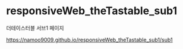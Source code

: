 # responsiveWeb_theTastable_sub1
더테이스터블 서브1 페이지

https://namoo9009.github.io/responsiveWeb_theTastable_sub1/sub1
